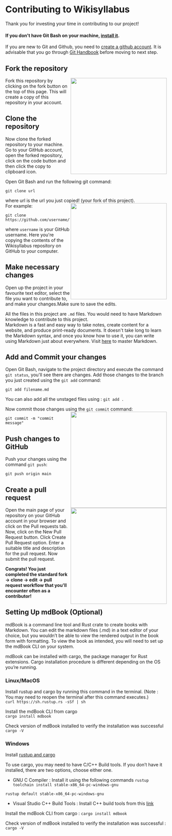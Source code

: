 # Contributing to Wikisyllabus
Thank you for investing your time in contributing to our project!
  
#### If you don't have Git Bash on your machine, [install it](https://git-scm.com/downloads).
If you are new to Git and Github, you need to [create a github account](https://github.com). It is advisable that you go through [Git Handbook](https://guides.github.com/introduction/git-handbook/) before moving to next step.  


## Fork the repository  
<img align="right" width="300" src="https://github.com/Angelrose19/WikiSyllabus/blob/main/docs/assets/fork.jpg" />
Fork this repository by clicking on the fork button on the top of this page.
This will create a copy of this repository in your account.  

## Clone the repository  
Now clone the forked repository to your machine. Go to your GitHub account, open the forked repository, click on the code button and then click the copy to clipboard icon.

Open Git Bash and run the following git command:

```
git clone url 
```

where url  is the url you just copied! (your fork of this project).
<img align="right" width="300" src="https://github.com/Angelrose19/WikiSyllabus/blob/main/docs/assets/code.png" />  
For example:

```
git clone https://github.com/username/Wikisyllabus.git
```

where `username` is your GitHub username. Here you're copying the contents of the Wikisyllabus repository on GitHub to your computer.  
  
## Make necessary changes

Open up the project in your favourite text editor, select the file you want to contribute to, and make your changes.Make sure to save the edits.

All the files in this project are ```.md``` files. You would need to have Markdown knowledge to contribute to this project.  
Markdown is a fast and easy way to take notes, create content for a website, and produce print-ready documents. It doesn't take long to learn the Markdown syntax, and once you know how to use it, you can write using Markdown just about everywhere. Visit [here](https://guides.github.com/features/mastering-markdown/) to master Markdown.

## Add and Commit your changes
Open Git Bash, navigate to the project directory and execute the command ```git status```, you'll see there are changes.
 Add those changes to the branch you just created using the `git add` command:

```
git add filename.md
```
You can also add all the unstaged files using : ```git add .```  

Now commit those changes using the `git commit` command:
<img align="right" width="300" src="https://github.com/Angelrose19/WikiSyllabus/blob/main/docs/assets/commit.png" /> 

```
git commit -m "commit message"
```
       
## Push changes to GitHub

Push your changes using the command `git push`:

```
git push origin main
```

## Create a pull request
  
<img align="right" width="300" src="https://github.com/Angelrose19/WikiSyllabus/blob/main/docs/assets/pr.PNG" /> 
Open the main page of your repository on your GitHub account in your browser and click on the Pull requests tab. Now, click on the New Pull Request button.  
Click Create Pull Request option. Enter a suitable title and description for the pull request. Now submit the pull request.  
  
    
    
__Congrats! You just completed the standard fork -> clone -> edit -> pull request workflow that you'll encounter often as a contributor!__

## Setting Up mdBook (Optional)
mdBook is a command line tool and Rust crate to create books with Markdown. You can edit the markdown files (.md) in a text editor of your choice, but you wouldn’t be able to view the rendered output in the book form with formatting. To view the book as intended, you will need to set up the mdBook CLI on your system. 
  
mdBook can be installed with cargo, the package manager for Rust extensions. Cargo installation procedure is different depending on the OS you’re running.
  
### Linux/MacOS
Install rustup and cargo by running this command in the terminal. (Note : You may need to reopen the terminal after this command executes.)  
```curl https://sh.rustup.rs -sSf | sh```  
  
Install the mdBook CLI from cargo  
```cargo install mdbook``` 
  
Check version of mdBook installed to verify the installation was successful
```cargo -V```  
  
### Windows
Install [rustup and cargo](https://www.rust-lang.org/tools/install)  
  
To use cargo, you may need to have C/C++ Build tools. If you don’t have it installed, there are two options, choose either one.  
* GNU C Compiler : Install it using the following commands
```rustup toolchain install stable-x86_64-pc-windows-gnu```  

```rustup default stable-x86_64-pc-windows-gnu```
* Visual Studio C++ Build Tools : Install C++ build tools from this [link](https://visualstudio.microsoft.com/visual-cpp-build-tools)
  
Install the mdBook CLI from cargo  : ```cargo install mdbook```
  
Check version of mdBook installed to verify the installation was successful	: ```cargo -V```








   

 

